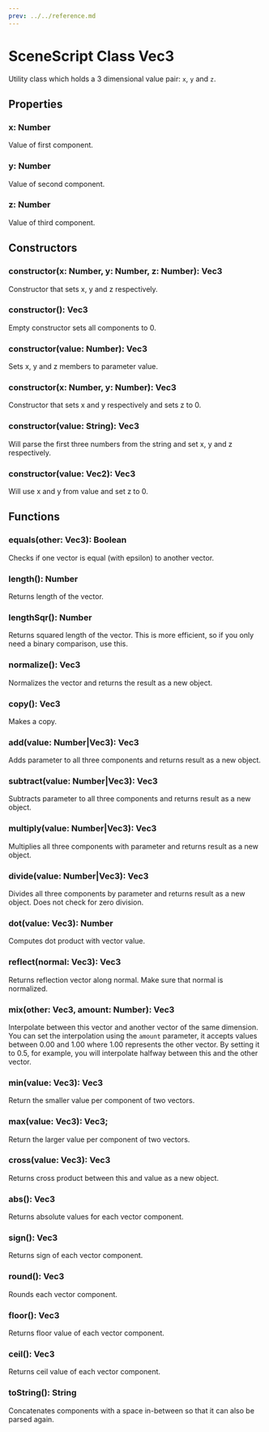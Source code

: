 ```yaml
---
prev: ../../reference.md
---
```


# SceneScript Class Vec3

Utility class which holds a 3 dimensional value pair: `x`, `y` and `z`.

## Properties

### x: Number

Value of first component.

### y: Number

Value of second component.

### z: Number

Value of third component. 

## Constructors

### constructor(x: Number, y: Number, z: Number): Vec3

Constructor that sets x, y and z respectively.

### constructor(): Vec3

Empty constructor sets all components to 0.

### constructor(value: Number): Vec3

Sets x, y and z members to parameter value.

### constructor(x: Number, y: Number): Vec3

Constructor that sets x and y respectively and sets z to 0.

### constructor(value: String): Vec3

Will parse the first three numbers from the string and set x, y and z respectively.

### constructor(value: Vec2): Vec3

Will use x and y from value and set z to 0.

## Functions

### equals(other: Vec3): Boolean

Checks if one vector is equal (with epsilon) to another vector.

### length(): Number

Returns length of the vector.

### lengthSqr(): Number

Returns squared length of the vector. This is more efficient, so if you only need a binary comparison, use this.

### normalize(): Vec3

Normalizes the vector and returns the result as a new object.

### copy(): Vec3

Makes a copy.

### add(value: Number|Vec3): Vec3

Adds parameter to all three components and returns result as a new object.

### subtract(value: Number|Vec3): Vec3

Subtracts parameter to all three components and returns result as a new object.

### multiply(value: Number|Vec3): Vec3

Multiplies all three components with parameter and returns result as a new object.

### divide(value: Number|Vec3): Vec3

Divides all three components by parameter and returns result as a new object. Does not check for zero division.

### dot(value: Vec3): Number

Computes dot product with vector value.

### reflect(normal: Vec3): Vec3

Returns reflection vector along normal. Make sure that normal is normalized.

### mix(other: Vec3, amount: Number): Vec3

Interpolate between this vector and another vector of the same dimension. You can set the interpolation using the `amount` parameter, it accepts values between 0.00 and 1.00 where 1.00 represents the other vector. By setting it to 0.5, for example, you will interpolate halfway between this and the other vector.

### min(value: Vec3): Vec3

Return the smaller value per component of two vectors.

### max(value: Vec3): Vec3;

Return the larger value per component of two vectors.

### cross(value: Vec3): Vec3

Returns cross product between this and value as a new object.

### abs(): Vec3

Returns absolute values for each vector component.

### sign(): Vec3

Returns sign of each vector component.

### round(): Vec3

Rounds each vector component.

### floor(): Vec3

Returns floor value of each vector component.

### ceil(): Vec3

Returns ceil value of each vector component.

### toString(): String

Concatenates components with a space in-between so that it can also be parsed again. 